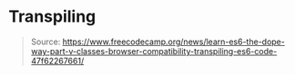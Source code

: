 # Transpiling

> Source: <https://www.freecodecamp.org/news/learn-es6-the-dope-way-part-v-classes-browser-compatibility-transpiling-es6-code-47f62267661/>

